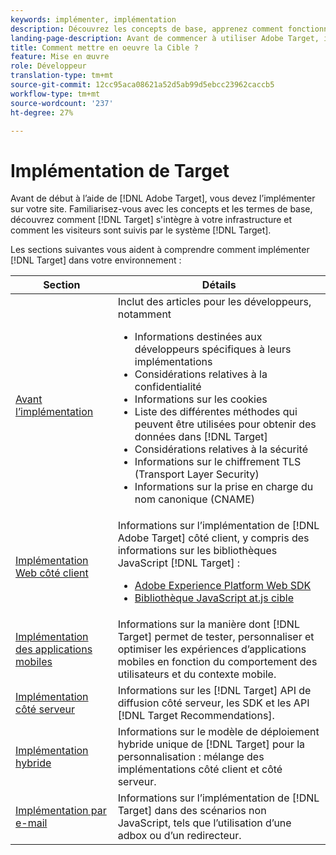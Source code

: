 ```yaml
---
keywords: implémenter, implémentation
description: Découvrez les concepts de base, apprenez comment fonctionne Target et comment il s’intègre à votre infrastructure et comprenez la manière dont les visiteurs sont suivis.
landing-page-description: Avant de commencer à utiliser Adobe Target, il vous faut l’implémenter sur votre site, comprendre quelques concepts et termes de base, et vous familiariser avec son fonctionnement.
title: Comment mettre en oeuvre la Cible ?
feature: Mise en œuvre
role: Développeur
translation-type: tm+mt
source-git-commit: 12cc95aca08621a52d5ab99d5ebcc23962caccb5
workflow-type: tm+mt
source-wordcount: '237'
ht-degree: 27%

---
```



# Implémentation de Target

Avant de début à l’aide de [!DNL Adobe Target], vous devez l’implémenter sur votre site. Familiarisez-vous avec les concepts et les termes de base, découvrez comment [!DNL Target] s&#39;intègre à votre infrastructure et comment les visiteurs sont suivis par le système [!DNL Target].

Les sections suivantes vous aident à comprendre comment implémenter [!DNL Target] dans votre environnement :

| Section | Détails |
| --- | --- |
| [Avant l’implémentation](c-considerations-before-you-implement-target/considerations-before-you-implement-target.md) | Inclut des articles pour les développeurs, notamment<ul><li>Informations destinées aux développeurs spécifiques à leurs implémentations</li><li>Considérations relatives à la confidentialité</li><li>Informations sur les cookies<li>Liste des différentes méthodes qui peuvent être utilisées pour obtenir des données dans [!DNL Target]</li><li>Considérations relatives à la sécurité</li><li>Informations sur le chiffrement TLS (Transport Layer Security)</li><li>Informations sur la prise en charge du nom canonique (CNAME)</li></ul> |
| [Implémentation Web côté client](/help/c-implementing-target/c-implementing-target-for-client-side-web/implement-target-for-client-side-web.md) | Informations sur l’implémentation de [!DNL Adobe Target] côté client, y compris des informations sur les bibliothèques JavaScript [!DNL Target] :<ul><li>[Adobe Experience Platform Web SDK](/help/c-implementing-target/c-implementing-target-for-client-side-web/aep-web-sdk.md)</li><li>[Bibliothèque JavaScript at.js cible](/help/c-implementing-target/c-implementing-target-for-client-side-web/c-how-atjs-works/how-atjs-works.md)</li></ul> |
| [Implémentation des applications mobiles](/help/c-target-mobile-app/target-mobile-app.md) | Informations sur la manière dont [!DNL Target] permet de tester, personnaliser et optimiser les expériences d’applications mobiles en fonction du comportement des utilisateurs et du contexte mobile. |
| [Implémentation côté serveur](/help/c-implementing-target/c-api-and-sdk-overview/api-and-sdk-overview.md) | Informations sur les [!DNL Target] API de diffusion côté serveur, les SDK et les API [!DNL Target Recommendations]. |
| [Implémentation hybride](/help/c-implementing-target/hybrid-implementation.md) | Informations sur le modèle de déploiement hybride unique de [!DNL Target] pour la personnalisation : mélange des implémentations côté client et côté serveur. |
| [Implémentation par e-mail](c-non-javascript-based-implementation/non-javascript-based-implementation.md) | Informations sur l’implémentation de [!DNL Target] dans des scénarios non JavaScript, tels que l’utilisation d’une adbox ou d’un redirecteur. |
